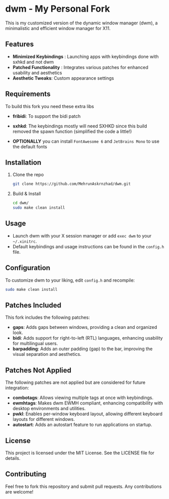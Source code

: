 # dwm - My Personal Fork
This is my customized version of the dynamic window manager (dwm), a minimalistic and efficient window manager for X11.

## Features
- **Minimized Keybindings** : Launching apps with keybindings done with sxhkd and not dwm
- **Patched Functionality** : Integrates various patches for enhanced usability and aesthetics
- **Aesthetic Tweaks**: Custom appearance settings

## Requirements 
To build this fork you need these extra libs
- **fribidi**: To support the bidi patch
- **sxhkd**: The keybindings mostly will need SXHKD since this build removed the spawn function (simplified the code a little!)

- **OPTIONALLY** you can install `FontAwesome 6` and `JetBrains Mono` to use the default fonts

## Installation
1. Clone the repo
   
   ```sh
   git clone https://github.com/MehrunAskrnzhad/dwm.git
   ```
   
2. Build & Install

   ```sh
   cd dwm/
   sudo make clean install
   ```

## Usage 
- Launch dwm with your X session manager or add `exec dwm` to your `~/.xinitrc`.
- Default keybindings and usage instructions can be found in the `config.h` file.

## Configuration

To customize dwm to your liking, edit `config.h` and recompile:

```sh
sudo make clean install
```

## Patches Included
This fork includes the following patches:

- **gaps**: Adds gaps between windows, providing a clean and organized look.
- **bidi**: Adds support for right-to-left (RTL) languages, enhancing usability for multilingual users.
- **barpadding**: Adds an outer padding (gap) to the bar, improving the visual separation and aesthetics.

## Patches Not Applied
The following patches are not applied but are considered for future integration:

- **combotags**: Allows viewing multiple tags at once with keybindings.
- **ewmhtags**: Makes dwm EWMH compliant, enhancing compatibility with desktop environments and utilities.
- **pwkl**: Enables per-window keyboard layout, allowing different keyboard layouts for different windows.
- **autostart**: Adds an autostart feature to run applications on startup.

## License

This project is licensed under the MIT License. See the LICENSE file for details.

## Contributing

Feel free to fork this repository and submit pull requests. Any contributions are welcome!

